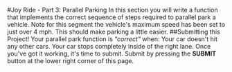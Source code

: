 #Joy Ride - Part 3: Parallel Parking
In this section you will write a function that implements the correct sequence of steps required to parallel park a vehicle.
Note for this segment the vehicle's maximum speed has been set to just over 4 mph. This should make parking a little easier.
##Submitting this Project!
Your parallel park function is *"correct"* when:
Your car doesn't hit any other cars.
Your car stops completely inside of the right lane.
Once you've got it working, it's time to submit. Submit by pressing the **SUBMIT** button at the lower right corner of this page.